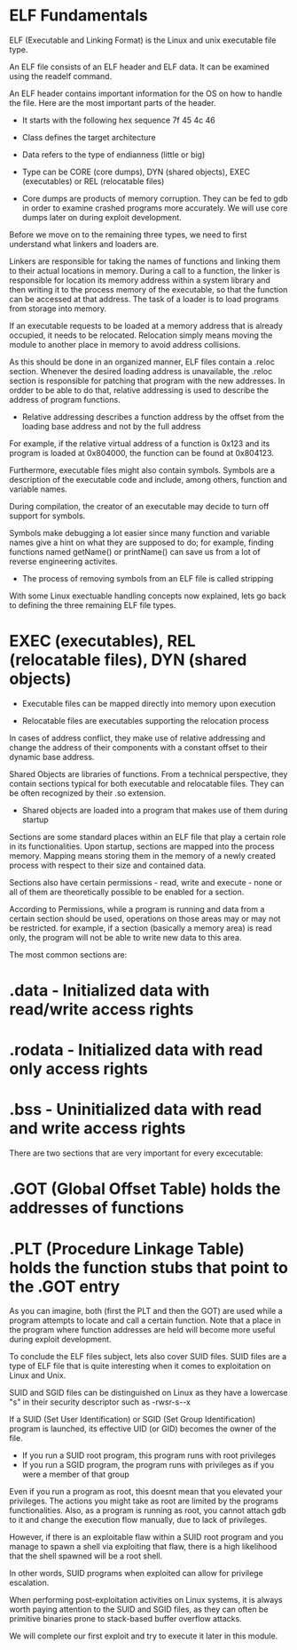 
# ELF Fundamentals 

ELF (Executable and Linking Format) is the Linux and unix executable file type.

An ELF file consists of an ELF header and ELF data. It can be examined using the readelf command.

An ELF header contains important information for the OS on how to handle the file. Here are the most important parts of the header.


- It starts with the following hex sequence 7f 45 4c 46

- Class defines the target architecture 

- Data refers to the type of endianness (little or big)

- Type can be CORE (core dumps), DYN (shared objects), EXEC (executables) or REL (relocatable files)

- Core dumps are products of memory corruption. They can be fed to gdb in order to examine crashed programs more accurately. We will use core dumps later on during exploit development.


Before we move on to the remaining three types, we need to first understand what linkers and loaders are.


Linkers are responsible for taking the names of functions and linking them to their actual locations in memory.  During a call to a function, the linker is responsible for location its memory address within a system library and then writing it to the process memory of the executable, so that the function can be accessed at that address. The task of a loader is to load programs from storage into memory.


If an executable requests to be loaded at a memory address that is already occupied, it needs to be relocated. Relocation simply means moving the module to another place in memory to avoid address collisions.

As this should be done in an organized manner, ELF files contain a .reloc section. Whenever the desired loading address is unavailable, the .reloc section is responsible for patching that program with the new addresses. In ordder to be able to do that, relative addressing is used to describe the address of program functions. 


- Relative addressing describes a function address by the offset from the loading base address and not by the full address

For example, if the relative virtual address of a function is 0x123 and its program is loaded at 0x804000, the function can be found at 0x804123.


Furthermore, executable files might also contain symbols. Symbols are a description of the executable code and include, among others, function and variable names.

During compilation, the creator of an executable may decide to turn off support for symbols.


Symbols make debugging a lot easier since many function and variable names give a hint on what they are supposed to do; for example, finding functions named getName() or printName() can save us from a lot of reverse engineering activites.

- The process of removing symbols from an ELF file is called stripping


With some Linux exectuable handling concepts now explained, lets go back to defining the three remaining ELF file types.

# EXEC (executables), REL (relocatable files), DYN (shared objects)

- Executable files can be mapped directly into memory upon execution

- Relocatable files are executables supporting the relocation process

In cases of address conflict, they make use of relative addressing and change the address of their components with a constant offset to their dynamic base address.


Shared Objects are libraries of functions. From a technical perspective, they contain sections typical for both executable and relocatable files. They can be often recognized by their .so extension.

- Shared objects are loaded into a program that makes use of them during startup



Sections are some standard places within an ELF file that play a certain role in its functionalities. Upon startup, sections are mapped into the process memory. Mapping means storing them in the memory of a newly created process with respect to their size and contained data.

Sections also have certain permissions - read, write and execute - none or all of them are theoretically possible to be enabled for a section.


According to Permissions, while a program is running and data from a certain section should be used, operations on those areas may or may not be restricted. for example, if a section (basically a memory area) is read only, the program will not be able to write new data to this area. 

The most common sections are: 
# .data - Initialized data with read/write access rights
# .rodata - Initialized data with read only access rights
# .bss - Uninitialized data with read and write access rights


There are two sections that are very important for every excecutable:
# .GOT (Global Offset Table) holds the addresses of functions
# .PLT (Procedure Linkage Table) holds the function stubs that point to the .GOT entry

As you can imagine, both (first the PLT and then the GOT) are used while a program attempts to locate and call a certain function. Note that a place in the program where function addresses are held will become more useful during exploit development. 



To conclude the ELF files subject, lets also cover SUID files. SUID files are a type of ELF file that is quite interesting when it comes to exploitation on Linux and Unix.

SUID and SGID files can be distinguished on Linux as they have a lowercase "s" in their security descriptor such as     -rwsr-s--x

If a SUID (Set User Identification) or SGID (Set Group Identification) program is launched, its effective UID (or GID) becomes the owner of the file.

- If you run a SUID root program, this program runs with root privileges
- If you run a SGID program, the program runs with privileges as if you were a member of that group

Even if you run a program as root, this doesnt mean that you elevated your privileges. The actions you might take as root are limited by the programs functionalities. Also, as a program is running as root, you cannot attach gdb to it and change the execution flow manually, due to lack of privileges. 

However, if there is an exploitable flaw within a SUID root program and you manage to spawn a shell via exploiting that flaw, there is a high likelihood that the shell spawned will be a root shell. 

In other words, SUID programs when exploited can allow for privilege escalation.

When performing post-exploitation activities on Linux systems, it is always worth paying attention to the SUID and SGID files, as they can often be primitive binaries prone to stack-based buffer overflow attacks. 

We will complete our first exploit and try to execute it later in this module.

